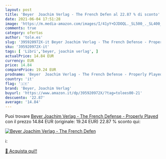 ```yaml
---
layout: post
title: 'Beyer  Joachim Verlag - The French Defen al 22.87 % di sconto'
date: 2021-06-04 17:51:28
image: 'https://m.media-amazon.com/images/I/41yY+DJDOQL._SL500_._SL400_.jpg'
comments: true
category: ofertas
author: 'tole.es'
slug: '395920972X-it Beyer Joachim Verlag - The French Defense - Properly Played'
sku: '395920972X-it'
tags: [ 'Libri','beyer, joachim verlag', ]
actualPrice: 14.84 EUR
currency: EUR
price: 14.84
comparePrice: 19.24 EUR
prodname: 'Beyer  Joachim Verlag - The French Defense - Properly Played'
country: 'it'
flag: '🇮🇹'
brand: 'Beyer, Joachim Verlag'
buyurl: 'https://www.amazon.it/dp/395920972X/?tag=tolees00-21'
descuento: '22.87'
average: '14.84'
---
```


Puoi trovare [Beyer  Joachim Verlag - The French Defense - Properly Played](https://www.amazon.it/dp/395920972X/?tag=tolees00-21) con il prezzo 14.84 EUR (originale: 19.24 EUR) 22.87 % sconto qui:

[![Beyer  Joachim Verlag - The French Defen](https://m.media-amazon.com/images/I/41yY+DJDOQL._SL500_._SL400_.jpg)](https://www.amazon.it/dp/395920972X/?tag=tolees00-21)

ℹ️:


[🛒 Acquista qui!!](https://www.amazon.it/dp/395920972X/?tag=tolees00-21)
